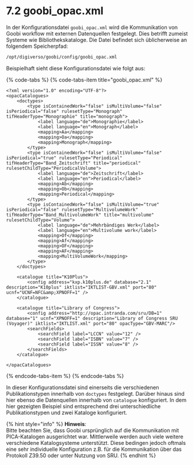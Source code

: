 # 7.2 goobi\_opac.xml

In der Konfigurationsdatei `goobi_opac.xml` wird die Kommunikation von Goobi workflow mit externen Datenquellen festgelegt. Dies betrifft zumeist Systeme wie Bibliothekskataloge. Die Datei befindet sich üblicherweise an folgendem Speicherpfad:

```bash
/opt/digiverso/goobi/config/goobi_opac.xml
```

Beispielhaft sieht diese Konfigurationsdatei wie folgt aus:

{% code-tabs %}
{% code-tabs-item title="goobi\_opac.xml" %}
```markup
<?xml version="1.0" encoding="UTF-8"?>
<opacCatalogues>
    <doctypes>
        <type isContainedWork="false" isMultiVolume="false" isPeriodical="false" rulesetType="Monograph" tifHeaderType="Monographie" title="monograph">
            <label language="de">Monographie</label>
            <label language="en">Monograph</label>
            <mapping>Aa</mapping>
            <mapping>Oa</mapping>
            <mapping>Monograph</mapping>
        </type>
        <type isContainedWork="false" isMultiVolume="false" isPeriodical="true" rulesetType="Periodical" tifHeaderType="Band_Zeitschrift" title="periodical" rulesetChildType="PeriodicalVolume">
            <label language="de">Zeitschrift</label>
            <label language="en">Periodical</label>
            <mapping>Ab</mapping>
            <mapping>Ob</mapping>
            <mapping>Periodical</mapping>
        </type>
        <type isContainedWork="false" isMultiVolume="true" isPeriodical="false" rulesetType="MultivolumeWork" tifHeaderType="Band_MultivolumeWork" title="multivolume" rulesetChildType="Volume">
            <label language="de">Mehrbändiges Werk</label>
            <label language="en">Multivolume work</label>
            <mapping>Of</mapping>
            <mapping>Af</mapping>
            <mapping>OF</mapping>
            <mapping>AF</mapping>
            <mapping>MultiVolumeWork</mapping>
        </type>
    </doctypes>
    
    <catalogue title="K10Plus">
        <config address="kxp.k10plus.de" database="2.1" description="K10plus" iktlist="IKTLIST-GBV.xml" port="80" ucnf="UCNF=NFC&amp;XPNOFF=1" />
    </catalogue>
    
    <catalogue title="Library of Congress">
        <config address="http://opac.intranda.com/sru/DB=1" database="1" ucnf="XPNOFF=1" description="Library of Congress SRU (Voyager)" iktlist="IKTLIST.xml" port="80" opacType="GBV-MARC"/>
        <searchFields>
            <searchField label="LCCN" value="12" />
            <searchField label="ISBN" value="7" />
            <searchField label="ISSN" value="8" />
        </searchFields>
    </catalogue>
  
</opacCatalogues>
```
{% endcode-tabs-item %}
{% endcode-tabs %}

In dieser Konfigurationsdatei sind einerseits die verschiedenen Publikationstypen innerhalb von `doctypes` festgelegt. Darüber hinaus sind hier ebenso die Datenquellen innerhalb von `catalogue` konfiguriert. In dem hier gezeigten Beispiel sind entsprechend drei unterschiedliche Publikationstypen und zwei Kataloge konfiguriert.

{% hint style="info" %}
**Hinweis**:  
Bitte beachten Sie, dass Goobi ursprünglich auf die Kommunikation mit PICA-Katalogen ausgerichtet war. Mittlerweile werden auch viele weitere verschiedene Katalogsysteme unterstützt. Diese bedingen jedoch oftmals eine sehr individuelle Konfiguration z.B. für die Kommunikation über das Protokoll Z39.50 oder unter Nutzung von SRU.
{% endhint %}

